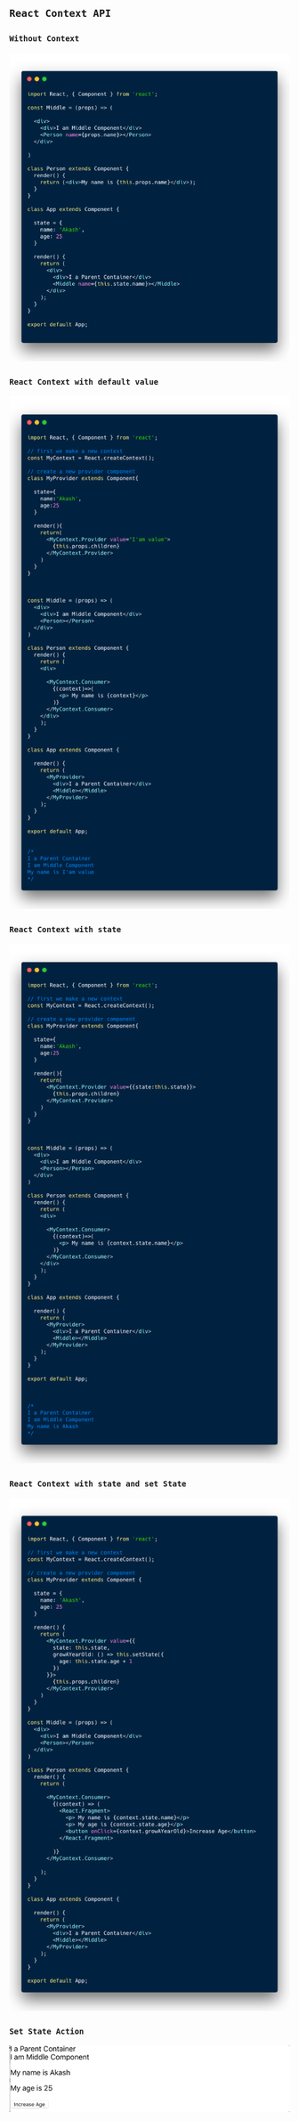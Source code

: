 ## `React Context API`


### `Without Context`
<img src="https://github.com/akash-pal/React-Context-API/blob/master/screenshots/1.png"/>


### `React Context with default value`
<img src="https://github.com/akash-pal/React-Context-API/blob/master/screenshots/2.png"/>


### `React Context with state`
<img src="https://github.com/akash-pal/React-Context-API/blob/master/screenshots/3.png"/>


### `React Context with state and set State`
<img src="https://github.com/akash-pal/React-Context-API/blob/master/screenshots/4.png"/>


### `Set State Action`
<img src="https://github.com/akash-pal/React-Context-API/blob/master/screenshots/increment%20state.gif"/>
